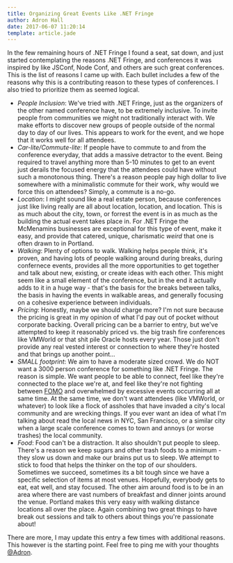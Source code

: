 ```yaml
---
title: Organizing Great Events Like .NET Fringe
author: Adron Hall
date: 2017-06-07 11:20:14
template: article.jade
---
```

In the few remaining hours of .NET Fringe I found a seat, sat down, and just started contemplating the reasons .NET Fringe, and conferences it was inspired by like JSConf, Node Conf, and others are such great conferences. This is the list of reasons I came up with. Each bullet includes a few of the reasons why this is a contributing reason to these types of conferences. I also tried to prioritize them as seemed logical.

<span class="more"></span>

* *People Inclusion*: We've tried with .NET Fringe, just as the organizers of the other named conference have, to be extremely inclusive. To invite people from communities we might not traditionally interact with. We make efforts to discover new groups of people outside of the normal day to day of our lives. This appears to work for the event, and we hope that it works well for all attendees.
* *Car-lite/Commute-lite*: If people have to commute to and from the conference everyday, that adds a massive detractor to the event. Being required to travel anything more than 5-10 minutes to get to an event just derails the focused energy that the attendees could have without such a monotonous thing. There's a reason people pay high dollar to live somewhere with a minimalistic commute for their work, why would we force this on attendees? Simply, a commute is a no-go.
* *Location*: I might sound like a real estate person, because conferences just like living really are all about location, location, and location. This is as much about the city, town, or forrest the event is in as much as the building the actual event takes place in. For .NET Fringe the McMenamins businesses are exceptional for this type of event, make it easy, and provide that catered, unique, charismatic *weird* that one is often drawn to in Portland.
* *Walking*: Plenty of options to walk. Walking helps people think, it's proven, and having lots of people walking around during breaks, during confernece events, provides all the more opportunities to get together and talk about new, existing, or create ideas with each other. This might seem like a small element of the conference, but in the end it actually adds to it in a huge way - that's the basis for the breaks between talks, the basis in having the events in walkable areas, and generally focusing on a cohesive experience between individuals.
* *Pricing*: Honestly, maybe we should charge more? I'm not sure because the pricing is great in my opinion of what I'd pay out of pocket without corporate backing. Overall pricing can be a barrier to entry, but we've attempted to keep it reasonably priced vs. the big trash fire conferences like VMWorld or that shit pile Oracle hosts every year. Those just don't provide any real vested interest or connection to where they're hosted and that brings up another point...
* *SMALL footprint*: We aim to have a moderate sized crowd. We do NOT want a 3000 person conference for something like .NET Fringe. The reason is simple. We want people to be able to connect, feel like they're connected to the place we're at, and feel like they're not fighting between [FOMO](http://www.urbandictionary.com/define.php?term=fomo) and overwhelmed by excessive events occurring all at same time. At the same time, we don't want attendees (like VMWorld, or whatever) to look like a flock of assholes that have invaded a city's local community and are wrecking things. If you ever want an idea of what I'm talking about read the local news in NYC, San Francisco, or a similar city when a large scale conference comes to town and annoys (or worse trashes) the local community.
* *Food*: Food can't be a distraction. It also shouldn't put people to sleep. There's a reason we keep sugars and other trash foods to a minimum - they slow us down and make our brains put us to sleep. We attempt to stick to food that helps the thinker on the top of our shoulders. Sometimes we succeed, sometimes its a bit tough since we have a specific selection of items at most venues. Hopefully, everybody gets to eat, eat well, and stay focused. The other aim around food is to be in an area where there are vast numbers of breakfast and dinner joints around the venue. Portland makes this very easy with walking distance locations all over the place. Again combining two great things to have break out sessions and talk to others about things you're passionate about!

There are more, I may update this entry a few times with additional reasons. This however is the starting point. Feel free to ping me with your thoughts [@Adron](https://twitter.com/Adron).